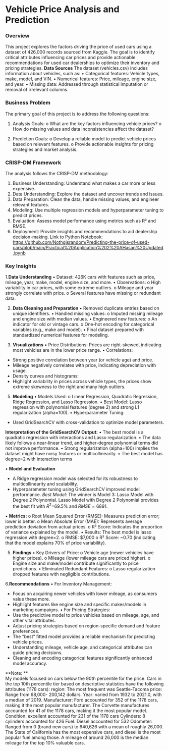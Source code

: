 # Vehicle Price Analysis and Prediction

### Overview

This project explores the factors driving the price of used cars using a dataset of 426,000 records sourced from Kaggle. 
The goal is to identify critical attributes influencing car prices and provide actionable recommendations for used car dealerships to optimize their inventory and pricing strategies. 
**Data Sources**
The dataset (vehicles.csv) includes information about vehicles, such as:
•	Categorical features: Vehicle types, make, model, and VIN.
•	Numerical features: Price, mileage, engine size, and year.
•	Missing data: Addressed through statistical imputation or removal of irrelevant columns.

### Business Problem
The primary goal of this project is to address the following questions:
1.	Analysis Goals:
o	What are the key factors influencing vehicle prices?
o	How do missing values and data inconsistencies affect the dataset?

3.	Prediction Goals:
o	Develop a reliable model to predict vehicle prices based on relevant features.
o	Provide actionable insights for pricing strategies and market analysis.

###  CRISP-DM Framework
The analysis follows the CRISP-DM methodology:
1.	Business Understanding: Understand what makes a car more or less expensive.
2.	Data Understanding: Explore the dataset and uncover trends and issues.
3.	Data Preparation: Clean the data, handle missing values, and engineer relevant features.
4.	Modeling: Use multiple regression models and hyperparameter tuning to predict prices.
5.	Evaluation: Assess model performance using metrics such as R² and RMSE.
6.	Deployment: Provide insights and recommendations to aid dealership decision-making.
Link to Python Notebook:
https://github.com/Nothgisrandom/Predicting-the-price-of-used-cars/blob/main/Practical%20Application%202%20AHasan%20Updated.ipynb 


###  Key Insights
1.**Data Understanding**
•	Dataset: 426K cars with features such as price, mileage, year, make, model, engine size, and more.
•	Observations:
o	High variability in car prices, with some extreme outliers.
o	Mileage and year strongly correlate with price.
o	Several features have missing or redundant data.

2. **Data Cleaning and Preparation**
•	Removed duplicate entries based on unique identifiers.
•	Handled missing values:
o	Imputed missing mileage and engine size with median values.
•	Engineered new features:
o	An indicator for old or vintage cars. 
o	One-hot encoding for categorical variables (e.g., make and model).
•	Final dataset prepared with standardized numerical features for modeling.

3. **Visualizations**
•	Price Distributions:
	Prices are right-skewed, indicating most vehicles are in the lower price range.
•	Correlations:
-	Strong positive correlation between year (or vehicle age) and price.
-	Mileage negatively correlates with price, indicating depreciation with usage.
-	Density curves and histograms:
-	Highlight variability in prices across vehicle types, the prices show extreme skewness to the right and many high outliers.

5. **Modeling**
•	Models Used:
o	Linear Regression, Quadratic Regression, Ridge Regression, and Lasso Regression.
•	Best Model: Lasso regression with polynomial features (degree 2) and strong L1 regularization (alpha=100).
•	Hyperparameter Tuning:
-	Used GridSearchCV with cross-validation to optimize model parameters.

**Interpretation of the GridSearchCV Output:**
•	The best model is a quadratic regression with interactions and Lasso regularization.
•	The data likely follows a near-linear trend, and higher-degree polynomial terms did not improve performance.
•	Strong regularization (alpha=100) implies the dataset might have noisy features or multicollinearity.
•	The best model has degree=2 with interaction terms

•	**Model and Evaluation**
-	A Ridge regression model was selected for its robustness to multicollinearity and scalability.
-	Hyperparameter tuning using GridSearchCV improved model performance.
*Best Model:*
The winner is Model 3: Lasso Model with Degree 2 Polynomial.
Lasso Model with Degree 2 Polynomial provides the best fit with $R^2$=69.5\% and $RMSE=6891$.


•	**Metrics:**
o	Root Mean Squared Error (RMSE): Measures prediction error; lower is better.
o	Mean Absolute Error (MAE): Represents average prediction deviation from actual prices.
o	R² Score: Indicates the proportion of variance explained by the model.
•	Results: The best model is lasso regression with degree=2.
o	RMSE: $7,000
o	R² Score: ~0.70 (indicating that the model explains 70% of price variability).

5. **Findings**
•	Key Drivers of Price:
o	Vehicle age (newer vehicles have higher prices).
o	Mileage (lower mileage cars are priced higher).
o	Engine size and make/model contribute significantly to price predictions.
•	Eliminated Redundant Features:
o	Lasso regularization dropped features with negligible contributions.

6.**Recommendations**
•	For Inventory Management:
- Focus on acquiring newer vehicles with lower mileage, as consumers value these more.
-	Highlight features like engine size and specific makes/models in marketing campaigns.
•	For Pricing Strategies:
  - Use the predictive model to price vehicles based on mileage, age, and other vital attributes.
  -   Adjust pricing strategies based on region-specific demand and feature preferences.
  -	The “best” fitted model provides a reliable mechanism for predicting vehicle prices.
  -	Understanding mileage, vehicle age, and categorical attributes can guide pricing decisions.
  -	Cleaning and encoding categorical features significantly enhanced model accuracy.

**Note: **	
My models focused on cars below the 90th percentile for the price. Cars in the top 10th percentile tier based on descriptive statistics have the following attributes (1178 cars): 
region: The most frequent was Seattle-Tacoma
price: Range from 68,000- 200,142 dollars.
Year: varied from 1932 to 2021.0, with a median of 2019.
Manufacturer: Ford accounted for 352 of the 1178 cars, making it the most popular manufacturer. The Corvette manufactures accounted for 41 of the 1178 cars, making it the most popular model.
Condition: excellent accounted for 231 of the 1178 cars
Cylinders: 8 cylinders accounted for 426
Fuel: Diesel accounted for 532
Odometer: Ranged from 0 (brand new cars) to 640,626 with a mean of roughly 26,000.
The State of California has the most expensive cars, and diesel is the most popular fuel among those.
A mileage of around 26,000 is the median mileage for the top 10% valuable cars.
 






